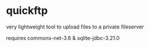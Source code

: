 # quickftp
very lightweight tool to upload files to a private fileserver

requires commons-net-3.6 & sqlite-jdbc-3.21.0
